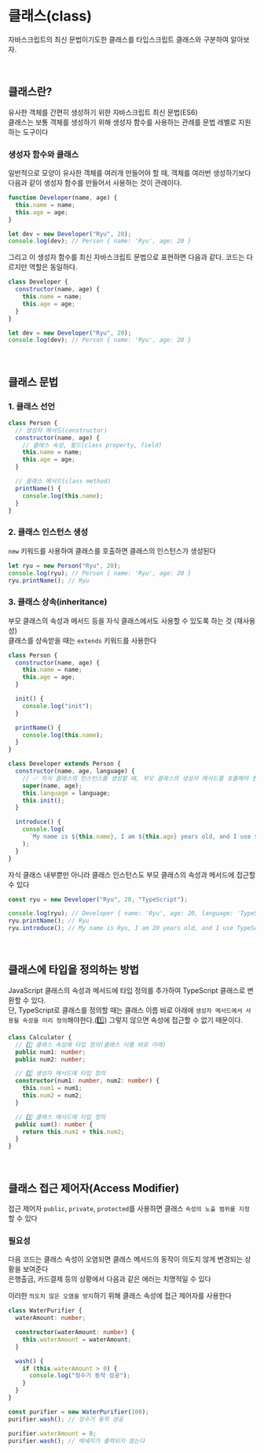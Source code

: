 # 클래스(class)

자바스크립트의 최신 문법이기도한 클래스를 타입스크립트 클래스와 구분하여 알아보자.

<br/>

## 클래스란?

유사한 객체를 간편히 생성하기 위한 자바스크립트 최신 문법(ES6)<br/>
클래스는 보통 객체를 생성하기 위해 생성자 함수를 사용하는 관례를 문법 레벨로 지원하는 도구이다

### 생성자 함수와 클래스

일반적으로 모양이 유사한 객체를 여러개 만들어야 할 때, 객체를 여러번 생성하기보다 다음과 같이 생성자 함수를 만들어서 사용하는 것이 관례이다.

```javascript
function Developer(name, age) {
  this.name = name;
  this.age = age;
}

let dev = new Developer("Ryu", 20);
console.log(dev); // Person { name: 'Ryu', age: 20 }
```

그리고 이 생성자 함수를 최신 자바스크립트 문법으로 표현하면 다음과 같다. 코드는 다르지만 역할은 동일하다.

```javascript
class Developer {
  constructor(name, age) {
    this.name = name;
    this.age = age;
  }
}

let dev = new Developer("Ryu", 20);
console.log(dev); // Person { name: 'Ryu', age: 20 }
```

<br/>

## 클래스 문법

### 1. 클래스 선언

```javascript
class Person {
  // 생성자 메서드(constructor)
  constructor(name, age) {
    // 클래스 속성, 필드(class property, field)
    this.name = name;
    this.age = age;
  }

  // 클래스 메서드(class method)
  printName() {
    console.log(this.name);
  }
}
```

### 2. 클래스 인스턴스 생성

`new` 키워드를 사용하여 클래스를 호출하면 클래스의 인스턴스가 생성된다

```javascript
let ryu = new Person("Ryu", 20);
console.log(ryu); // Person { name: 'Ryu', age: 20 }
ryu.printName(); // Ryu
```

### 3. 클래스 상속(inheritance)

부모 클래스의 속성과 메서드 등을 자식 클래스에서도 사용할 수 있도록 하는 것 (재사용성)<br/>
클래스를 상속받을 때는 `extends` 키워드를 사용한다

```javascript
class Person {
  constructor(name, age) {
    this.name = name;
    this.age = age;
  }

  init() {
    console.log("init");
  }

  printName() {
    console.log(this.name);
  }
}

class Developer extends Person {
  constructor(name, age, language) {
    // ✅ 자식 클래스의 인스턴스를 생성할 때, 부모 클래스의 생성자 메서드를 호출해야 한다
    super(name, age);
    this.language = language;
    this.init();
  }

  introduce() {
    console.log(
      `My name is ${this.name}, I am ${this.age} years old, and I use ${this.language}`
    );
  }
}
```

자식 클래스 내부뿐만 아니라 클래스 인스턴스도 부모 클래스의 속성과 메서드에 접근할 수 있다<br/>

```javascript
const ryu = new Developer("Ryu", 20, "TypeScript");

console.log(ryu); // Developer { name: 'Ryu', age: 20, language: 'TypeScript' }
ryu.printName(); // Ryu
ryu.introduce(); // My name is Ryu, I am 20 years old, and I use TypeScript
```

<br/>

## 클래스에 타입을 정의하는 방법

JavaScript 클래스의 속성과 메서드에 타입 정의를 추가하여 TypeScript 클래스로 변환할 수 있다.<br/>
단, TypeScript로 클래스를 정의할 때는 클래스 이름 바로 아래에 `생성자 메서드에서 사용될 속성을 미리 정의`해야한다.(1️⃣) 그렇지 않으면 속성에 접근할 수 없기 때문이다.

```typescript
class Calculator {
  // 1️⃣ 클래스 속성에 타입 정의(클래스 이름 바로 아래)
  public num1: number;
  public num2: number;

  // 2️⃣ 생성자 메서드에 타입 정의
  constructor(num1: number, num2: number) {
    this.num1 = num1;
    this.num2 = num2;
  }

  // 3️⃣ 클래스 메서드에 타입 정의
  public sum(): number {
    return this.num1 + this.num2;
  }
}
```

<br/>

## 클래스 접근 제어자(Access Modifier)

접근 제어자 `public`, `private`, `protected`를 사용하면 클래스 `속성의 노출 범위를 지정`할 수 있다<br/>

### 필요성

다음 코드는 클래스 속성이 오염되면 클래스 메서드의 동작이 의도치 않게 변경되는 상황을 보여준다<br/>
은행출금, 카드결제 등의 상황에서 다음과 같은 에러는 치명적일 수 있다<br/>

이러한 `의도치 않은 오염을 방지`하기 위해 클래스 속성에 접근 제어자를 사용한다

```typescript
class WaterPurifier {
  waterAmount: number;

  constructor(waterAmount: number) {
    this.waterAmount = waterAmount;
  }

  wash() {
    if (this.waterAmount > 0) {
      console.log("정수기 동작 성공");
    }
  }
}

const purifier = new WaterPurifier(100);
purifier.wash(); // 정수기 동작 성공

purifier.waterAmount = 0;
purifier.wash(); // 메세지가 출력되지 않는다
```
